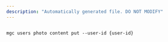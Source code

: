 ```yaml
---
description: "Automatically generated file. DO NOT MODIFY"
---
```


```cli

mgc users photo content put --user-id {user-id}

```